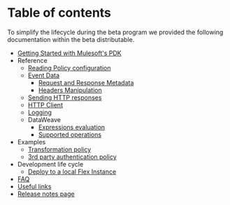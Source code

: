# Table of contents
To simplify the lifecycle during the beta program we provided the following documentation within the beta distributable. 

- [Getting Started with Mulesoft's PDK](./getting_started/GETTING_STARTED.md)
- Reference
  - [Reading Policy configuration](./reference/CONFIGURATION.md)
  - [Event Data](./reference/EVENT_DATA.md)
    - [Request and Response Metadata](./reference/EVENT_DATA.md#request-and-response-metadata)
    - [Headers Manipulation](./reference/EVENT_DATA.md#headers-manipulation)
  - [Sending HTTP responses](./reference/SENDING_HTTP_RESPONSES.md)
  - [HTTP Client](./reference/HTTP_CLIENT.md)
  - [Logging](./reference/LOGGING.md)
  - DataWeave
    - [Expressions evaluation](./reference/DW_EXPRESSION_EVALUATION.md)
    - [Supported operations](./reference/DW_SUPPORTED_OPERATIONS.md)
- Examples
  - [Transformation policy](./examples/TRANSFORMATION_POLICY.md)
  - [3rd party authentication policy](./examples/AUTHENTICATION_POLICY.md)
- Development life cycle
  - [Deploy to a local Flex Instance](./../../README.md#Local-development-life-cycle)
- [FAQ](./faq/FAQ.md)
- [Useful links](./useful_links/USEFUL_LINKS.md)
- [Release notes page](./release_notes/RELEASE_NOTES.md)
